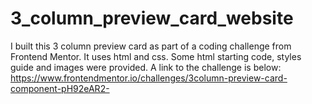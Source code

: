 # 3_column_preview_card_website

I built this 3 column preview card as part of a coding challenge from Frontend Mentor. It uses html and css. 
Some html starting code, styles guide and images were provided. A link to the challenge is below:
https://www.frontendmentor.io/challenges/3column-preview-card-component-pH92eAR2-
